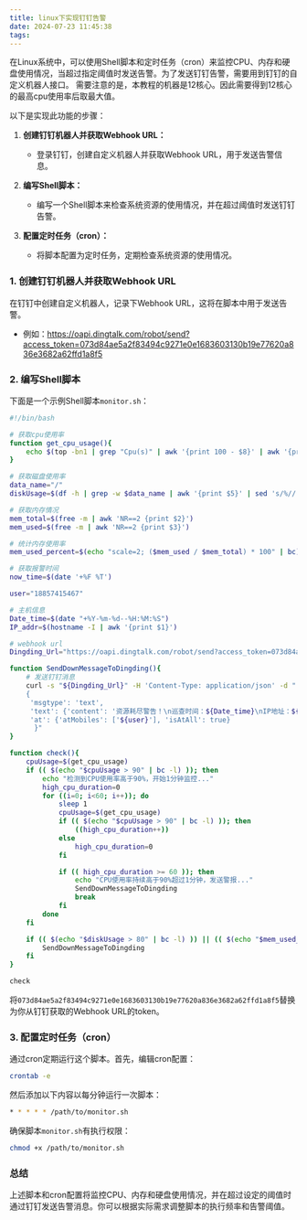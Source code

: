 ```yaml
---
title: linux下实现钉钉告警
date: 2024-07-23 11:45:38
tags:
---
```


在Linux系统中，可以使用Shell脚本和定时任务（cron）来监控CPU、内存和硬盘使用情况，当超过指定阈值时发送告警。为了发送钉钉告警，需要用到钉钉的自定义机器人接口。
需要注意的是，本教程的机器是12核心。因此需要得到12核心的最高cpu使用率后取最大值。

以下是实现此功能的步骤：

1. **创建钉钉机器人并获取Webhook URL：**
    - 登录钉钉，创建自定义机器人并获取Webhook URL，用于发送告警信息。
    
2. **编写Shell脚本：**
    - 编写一个Shell脚本来检查系统资源的使用情况，并在超过阈值时发送钉钉告警。
    
3. **配置定时任务（cron）：**
    - 将脚本配置为定时任务，定期检查系统资源的使用情况。

### 1. 创建钉钉机器人并获取Webhook URL

在钉钉中创建自定义机器人，记录下Webhook URL，这将在脚本中用于发送告警。
- 例如：https://oapi.dingtalk.com/robot/send?access_token=073d84ae5a2f83494c9271e0e1683603130b19e77620a836e3682a62ffd1a8f5

### 2. 编写Shell脚本

下面是一个示例Shell脚本`monitor.sh`：

```sh
#!/bin/bash

# 获取cpu使用率
function get_cpu_usage(){
    echo $(top -bn1 | grep "Cpu(s)" | awk '{print 100 - $8}' | awk '{printf "%.2f", $1}')
}

# 获取磁盘使用率
data_name="/" 
diskUsage=$(df -h | grep -w $data_name | awk '{print $5}' | sed 's/%//')

# 获取内存情况
mem_total=$(free -m | awk 'NR==2 {print $2}')
mem_used=$(free -m | awk 'NR==2 {print $3}')

# 统计内存使用率
mem_used_percent=$(echo "scale=2; ($mem_used / $mem_total) * 100" | bc)

# 获取报警时间
now_time=$(date '+%F %T')

user="18857415467"

# 主机信息
Date_time=$(date "+%Y-%m-%d--%H:%M:%S")
IP_addr=$(hostname -I | awk '{print $1}')

# webhook url
Dingding_Url="https://oapi.dingtalk.com/robot/send?access_token=073d84ae5a2f83494c9271e0e1683603130b19e77620a836e3682a62ffd1a8f5"

function SendDownMessageToDingding(){
    # 发送钉钉消息
    curl -s "${Dingding_Url}" -H 'Content-Type: application/json' -d "
    {
     'msgtype': 'text',
     'text': {'content': '资源耗尽警告！\n巡查时间：${Date_time}\nIP地址：${IP_addr}\n资源状况如下:\n【CPU使用率：${cpuUsage}%】\n【磁盘使用率：${diskUsage}%】\n【内存使用率：${mem_used_percent}%】'},
     'at': {'atMobiles': ['${user}'], 'isAtAll': true}
      }"
}

function check(){
    cpuUsage=$(get_cpu_usage)
    if (( $(echo "$cpuUsage > 90" | bc -l) )); then
        echo "检测到CPU使用率高于90%，开始1分钟监控..."
        high_cpu_duration=0
        for ((i=0; i<60; i++)); do
            sleep 1
            cpuUsage=$(get_cpu_usage)
            if (( $(echo "$cpuUsage > 90" | bc -l) )); then
                ((high_cpu_duration++))
            else
                high_cpu_duration=0
            fi

            if (( high_cpu_duration >= 60 )); then
                echo "CPU使用率持续高于90%超过1分钟，发送警报..."
                SendDownMessageToDingding
                break
            fi
        done
    fi

    if (( $(echo "$diskUsage > 80" | bc -l) )) || (( $(echo "$mem_used_percent > 80" | bc -l) )); then
        SendDownMessageToDingding
    fi
}

check

```

将`073d84ae5a2f83494c9271e0e1683603130b19e77620a836e3682a62ffd1a8f5`替换为你从钉钉获取的Webhook URL的token。

### 3. 配置定时任务（cron）

通过cron定期运行这个脚本。首先，编辑cron配置：

```sh
crontab -e
```

然后添加以下内容以每分钟运行一次脚本：

```sh
* * * * * /path/to/monitor.sh
```

确保脚本`monitor.sh`有执行权限：

```sh
chmod +x /path/to/monitor.sh
```

### 总结

上述脚本和cron配置将监控CPU、内存和硬盘使用情况，并在超过设定的阈值时通过钉钉发送告警消息。你可以根据实际需求调整脚本的执行频率和告警阈值。